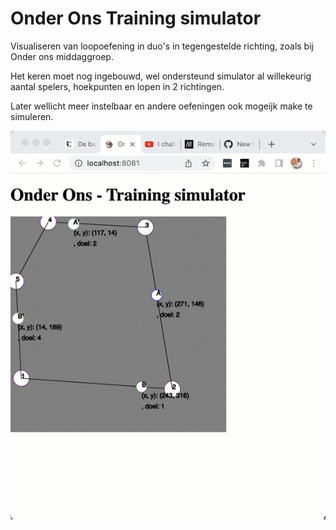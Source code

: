 # Onder Ons Training simulator

Visualiseren van loopoefening in duo's in tegengestelde richting, zoals bij Onder ons middaggroep.

Het keren moet nog ingebouwd, wel ondersteund simulator al willekeurig aantal spelers, hoekpunten en lopen in 2 richtingen.

Later wellicht meer instelbaar en andere oefeningen ook mogeijk make te simuleren.

<img src="assets/1e-opzet.gif">
